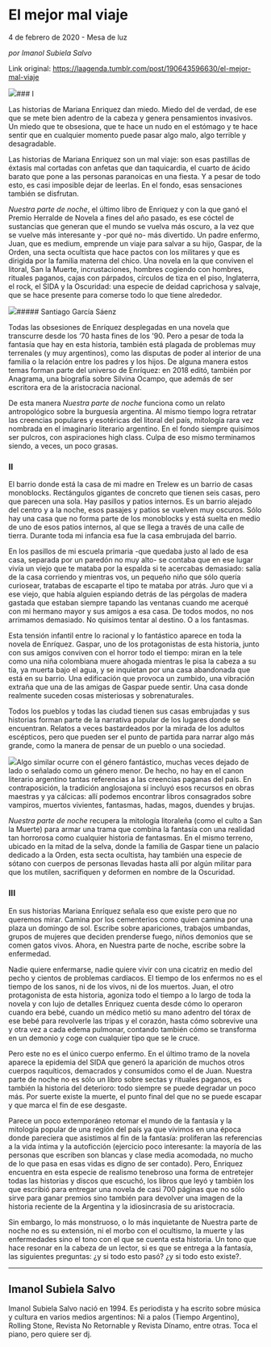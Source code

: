 # El mejor mal viaje



4 de febrero de 2020 - Mesa de luz

_por Imanol Subiela Salvo_

Link original: https://laagenda.tumblr.com/post/190643596630/el-mejor-mal-viaje

![](https://64.media.tumblr.com/e19e00872537e6f781d2b492c30eb0cd/b5dc5d60441e1c35-5b/s500x750/0b0ea239e3885989c25df32e6aad4d55203f7052.jpg)### I

Las historias de Mariana Enriquez dan miedo. Miedo del de verdad, de ese que se mete bien adentro de la cabeza y genera pensamientos invasivos. Un miedo que te obsesiona, que te hace un nudo en el estómago y te hace sentir que en cualquier momento puede pasar algo malo, algo terrible y desagradable. 


Las historias de Mariana Enriquez son un mal viaje: son esas pastillas de éxtasis mal cortadas con anfetas que dan taquicardia, el cuarto de ácido barato que pone a las personas paranoicas en una fiesta. Y a pesar de todo esto, es casi imposible dejar de leerlas. En el fondo, esas sensaciones también se disfrutan.


*Nuestra parte de noche*, el último libro de Enriquez y con la que ganó el Premio Herralde de Novela a fines del año pasado, es ese cóctel de sustancias que generan que el mundo se vuelva más oscuro, a la vez que se vuelve más interesante y -por qué no- más divertido. Un padre enfermo, Juan, que es medium, emprende un viaje para salvar a su hijo, Gaspar, de la Orden, una secta ocultista que hace pactos con los militares y que es dirigida por la familia materna del chico. Una novela en la que conviven el litoral, San la Muerte, incrustaciones, hombres cogiendo con hombres, rituales paganos, cajas con párpados, círculos de tiza en el piso, Inglaterra, el rock, el SIDA y la Oscuridad: una especie de deidad caprichosa y salvaje, que se hace presente para comerse todo lo que tiene alrededor. 


![](https://64.media.tumblr.com/e19e00872537e6f781d2b492c30eb0cd/b5dc5d60441e1c35-5b/s500x750/0b0ea239e3885989c25df32e6aad4d55203f7052.jpg)##### Santiago García Sáenz

Todas las obsesiones de Enríquez desplegadas en una novela que transcurre desde los ‘70 hasta fines de los '90. Pero a pesar de toda la fantasía que hay en esta historia, también está plagada de problemas muy terrenales (y muy argentinos), como las disputas de poder al interior de una familia o la relación entre los padres y los hijos. De alguna manera estos temas forman parte del universo de Enríquez: en 2018 editó, también por Anagrama, una biografía sobre Silvina Ocampo, que además de ser escritora era de la aristocracia nacional. 


De esta manera *Nuestra parte de noche* funciona como un relato antropológico sobre la burguesía argentina. Al mismo tiempo logra retratar las creencias populares y esotéricas del litoral del país, mitología rara vez nombrada en el imaginario literario argentino. En el fondo siempre quisimos ser pulcros, con aspiraciones high class. Culpa de eso mismo terminamos siendo, a veces, un poco grasas.


### II

El barrio donde está la casa de mi madre en Trelew es un barrio de casas monoblocks. Rectángulos gigantes de concreto que tienen seis casas, pero que parecen una sola. Hay pasillos y patios internos. Es un barrio alejado del centro y a la noche, esos pasajes y patios se vuelven muy oscuros. Sólo hay una casa que no forma parte de los monoblocks y está suelta en medio de uno de esos patios internos, al que se llega a través de una calle de tierra. Durante toda mi infancia esa fue la casa embrujada del barrio. 


En los pasillos de mi escuela primaria -que quedaba justo al lado de esa casa, separada por un paredón no muy alto- se contaba que en ese lugar vivía un viejo que te mataba por la espalda si te acercabas demasiado: salía de la casa corriendo y mientras vos, un pequeño niño que sólo quería curiosear, tratabas de escaparte el tipo te mataba por atrás. Juro que vi a ese viejo, que había alguien espiando detrás de las pérgolas de madera gastada que estaban siempre tapando las ventanas cuando me acerqué con mi hermano mayor y sus amigos a esa casa. De todos modos, no nos arrimamos demasiado. No quisimos tentar al destino. O a los fantasmas.


Esta tensión infantil entre lo racional y lo fantástico aparece en toda la novela de Enríquez. Gaspar, uno de los protagonistas de esta historia, junto con sus amigos conviven con el horror todo el tiempo: miran en la tele como una niña colombiana muere ahogada mientras le pisa la cabeza a su tía, ya muerta bajo el agua, y se inquietan por una casa abandonada que está en su barrio. Una edificación que provoca un zumbido, una vibración extraña que una de las amigas de Gaspar puede sentir. Una casa donde realmente suceden cosas misteriosas y sobrenaturales. 


Todos los pueblos y todas las ciudad tienen sus casas embrujadas y sus historias forman parte de la narrativa popular de los lugares donde se encuentran. Relatos a veces bastardeados por la mirada de los adultos escépticos, pero que pueden ser el punto de partida para narrar algo más grande, como la manera de pensar de un pueblo o una sociedad. 


![](https://64.media.tumblr.com/6d05045eaaad29bd960cd9f1932d24da/b5dc5d60441e1c35-5d/s250x400/b9a05ed4f80289c7c01a2eff38fce07f74517967.jpg)Algo similar ocurre con el género fantástico, muchas veces dejado de lado o señalado como un género menor. De hecho, no hay en el canon literario argentino tantas referencias a las creencias paganas del país. En contraposición, la tradición anglosajona sí incluyó esos recursos en obras maestras y ya cálcicas: allí podemos encontrar libros consagrados sobre vampiros, muertos vivientes, fantasmas, hadas, magos, duendes y brujas. 


*Nuestra parte de noche* recupera la mitología litoraleña (como el culto a San la Muerte) para armar una trama que combina la fantasía con una realidad tan horrorosa como cualquier historia de fantasmas. En el mismo terreno, ubicado en la mitad de la selva, donde la familia de Gaspar tiene un palacio dedicado a la Orden, esta secta ocultista, hay también una especie de sótano con cuerpos de personas llevadas hasta allí por algún militar para que los mutilen, sacrifiquen y deformen en nombre de la Oscuridad. 


### III

En sus historias Mariana Enríquez señala eso que existe pero que no queremos mirar. Camina por los cementerios como quien camina por una plaza un domingo de sol. Escribe sobre apariciones, trabajos umbandas, grupos de mujeres que deciden prenderse fuego, niños demonios que se comen gatos vivos. Ahora, en Nuestra parte de noche, escribe sobre la enfermedad.


Nadie quiere enfermarse, nadie quiere vivir con una cicatriz en medio del pecho y cientos de problemas cardíacos. El tiempo de los enfermos no es el tiempo de los sanos, ni de los vivos, ni de los muertos. Juan, el otro protagonista de esta historia, agoniza todo el tiempo a lo largo de toda la novela y con lujo de detalles Enriquez cuenta desde cómo lo operaron cuando era bebé, cuando un médico metió su mano adentro del tórax de ese bebé para revolverle las tripas y el corazón, hasta cómo sobrevive una y otra vez a cada edema pulmonar, contando también cómo se transforma en un demonio y coge con cualquier tipo que se le cruce.


Pero este no es el único cuerpo enfermo. En el último tramo de la novela aparece la epidemia del SIDA que generó la aparición de muchos otros cuerpos raquíticos, demacrados y consumidos como el de Juan. Nuestra parte de noche no es sólo un libro sobre sectas y rituales paganos, es también la historia del deterioro: todo siempre se puede degradar un poco más. Por suerte existe la muerte, el punto final del que no se puede escapar y que marca el fin de ese desgaste.


Parece un poco extemporáneo retomar el mundo de la fantasía y la mitología popular de una región del país ya que vivimos en una época donde pareciera que asistimos al fin de la fantasía: proliferan las referencias a la vida íntima y la autoficción (ejercicio poco interesante: la mayoría de las personas que escriben son blancas y clase media acomodada, no mucho de lo que pasa en esas vidas es digno de ser contado). Pero, Enriquez encuentra en esta especie de realismo tenebroso una forma de entretejer todas las historias y discos que escuchó, los libros que leyó y también los que escribió para entregar una novela de casi 700 páginas que no sólo sirve para ganar premios sino también para devolver una imagen de la historia reciente de la Argentina y la idiosincrasia de su aristocracia.


Sin embargo, lo más monstruoso, o lo más inquietante de Nuestra parte de noche no es su extensión, ni el morbo con el ocultismo, la muerte y las enfermedades sino el tono con el que se cuenta esta historia. Un tono que hace resonar en la cabeza de un lector, si es que se entrega a la fantasía, las siguientes preguntas: ¿y si todo esto pasó? ¿y si todo esto existe?. 




---

Imanol Subiela Salvo
--------------------

 Imanol Subiela Salvo nació en 1994. Es periodista y ha escrito sobre música y cultura en varios medios argentinos: Ni a palos (Tiempo Argentino), Rolling Stone, Revista No Retornable y Revista Dínamo, entre otras. Toca el piano, pero quiere ser dj. 

